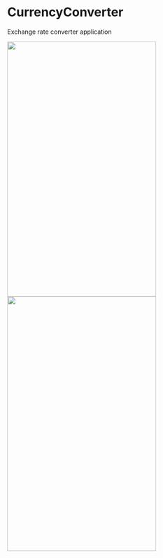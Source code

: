 # CurrencyConverter
Exchange rate converter application



<img src="https://user-images.githubusercontent.com/47243793/159179559-e91567af-2abd-4b0e-aee6-af87fdb3bb6c.png" height="580px" width="340px">   <img src="https://user-images.githubusercontent.com/47243793/159195972-ab7fc566-741c-4242-969d-6b5d8e5c1e27.png" height="580px" width="340px">
